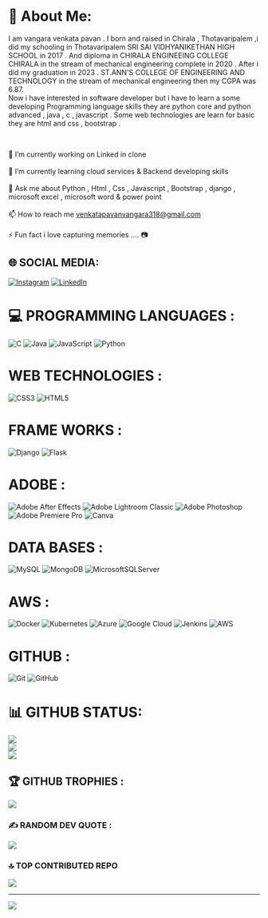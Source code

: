 # 💫 About Me:

I am vangara venkata pavan . I born and raised in Chirala , 
Thotavaripalem ,i did my schooling in Thotavaripalem SRI SAI 
VIDHYANIKETHAN HIGH SCHOOL in 2017 . And diploma in CHIRALA ENGINEEING 
COLLEGE CHIRALA  in the stream of mechanical engineering complete in 
2020 . After i did my graduation in 2023 . ST.ANN'S COLLEGE OF 
ENGINEERING AND TECHNOLOGY in the stream of mechanical engineering then 
my CGPA was 6.87.  
Now i have interested in software developer  but  i have to learn a some 
developing Programming language skills they are python core and python advanced , java , c , javascript . Some web 
technologies are learn for basic they are  html and css , bootstrap . 

<br>

🔭 I’m currently working on Linked in clone<br><br>🌱 I’m currently learning cloud services & Backend developing skills<br><br>💬 Ask me about Python , Html , Css , Javascript , Bootstrap , django , microsoft excel , microsoft word & power point<br><br>📫 How to reach me venkatapavanvangara318@gmail.com<br><br>⚡ Fun fact i love capturing memories .... 📷




## 🌐 SOCIAL MEDIA:
[![Instagram](https://img.shields.io/badge/Instagram-%23E4405F.svg?logo=Instagram&logoColor=white)](https://instagram.com/venkatapavan_official) [![LinkedIn](https://img.shields.io/badge/LinkedIn-%230077B5.svg?logo=linkedin&logoColor=white)](https://linkedin.com/in/www.linkedin.com/in/venkatapavanvangara951a06232) 

# 💻 PROGRAMMING LANGUAGES :
![C](https://img.shields.io/badge/c-%2300599C.svg?style=for-the-badge&logo=c&logoColor=white)  ![Java](https://img.shields.io/badge/java-%23ED8B00.svg?style=for-the-badge&logo=openjdk&logoColor=white) ![JavaScript](https://img.shields.io/badge/javascript-%23323330.svg?style=for-the-badge&logo=javascript&logoColor=%23F7DF1E) ![Python](https://img.shields.io/badge/python-3670A0?style=for-the-badge&logo=python&logoColor=ffdd54)
# WEB TECHNOLOGIES :
![CSS3](https://img.shields.io/badge/css3-%231572B6.svg?style=for-the-badge&logo=css3&logoColor=white) ![HTML5](https://img.shields.io/badge/html5-%23E34F26.svg?style=for-the-badge&logo=html5&logoColor=white)
# FRAME WORKS :
![Django](https://img.shields.io/badge/django-%23092E20.svg?style=for-the-badge&logo=django&logoColor=white) ![Flask](https://img.shields.io/badge/flask-%23000.svg?style=for-the-badge&logo=flask&logoColor=white)
# ADOBE :
![Adobe After Effects](https://img.shields.io/badge/Adobe%20After%20Effects-9999FF.svg?style=for-the-badge&logo=Adobe%20After%20Effects&logoColor=white) ![Adobe Lightroom Classic](https://img.shields.io/badge/Adobe%20Lightroom%20Classic-31A8FF.svg?style=for-the-badge&logo=Adobe%20Lightroom%20Classic&logoColor=white) ![Adobe Photoshop](https://img.shields.io/badge/adobe%20photoshop-%2331A8FF.svg?style=for-the-badge&logo=adobe%20photoshop&logoColor=white) ![Adobe Premiere Pro](https://img.shields.io/badge/Adobe%20Premiere%20Pro-9999FF.svg?style=for-the-badge&logo=Adobe%20Premiere%20Pro&logoColor=white) ![Canva](https://img.shields.io/badge/Canva-%2300C4CC.svg?style=for-the-badge&logo=Canva&logoColor=white)  
# DATA BASES  :
![MySQL](https://img.shields.io/badge/mysql-4479A1.svg?style=for-the-badge&logo=mysql&logoColor=white) ![MongoDB](https://img.shields.io/badge/MongoDB-%234ea94b.svg?style=for-the-badge&logo=mongodb&logoColor=white) ![MicrosoftSQLServer](https://img.shields.io/badge/Microsoft%20SQL%20Server-CC2927?style=for-the-badge&logo=microsoft%20sql%20server&logoColor=white)
# AWS :
![Docker](https://img.shields.io/badge/docker-%230db7ed.svg?style=for-the-badge&logo=docker&logoColor=white) ![Kubernetes](https://img.shields.io/badge/kubernetes-%23326ce5.svg?style=for-the-badge&logo=kubernetes&logoColor=white) ![Azure](https://img.shields.io/badge/azure-%230072C6.svg?style=for-the-badge&logo=microsoftazure&logoColor=white) ![Google Cloud](https://img.shields.io/badge/GoogleCloud-%234285F4.svg?style=for-the-badge&logo=google-cloud&logoColor=white)  ![Jenkins](https://img.shields.io/badge/jenkins-%232C5263.svg?style=for-the-badge&logo=jenkins&logoColor=white) ![AWS](https://img.shields.io/badge/AWS-%23FF9900.svg?style=for-the-badge&logo=amazon-aws&logoColor=white)
# GITHUB : 
![Git](https://img.shields.io/badge/git-%23F05033.svg?style=for-the-badge&logo=git&logoColor=white) ![GitHub](https://img.shields.io/badge/github-%23121011.svg?style=for-the-badge&logo=github&logoColor=white)
# 📊 GITHUB STATUS:
![](https://github-readme-stats.vercel.app/api?username=venkatapavan318&theme=radical&hide_border=false&include_all_commits=true&count_private=false)<br/>
![](https://github-readme-streak-stats.herokuapp.com/?user=venkatapavan318&theme=radical&hide_border=false)<br/>
![](https://github-readme-stats.vercel.app/api/top-langs/?username=venkatapavan318&theme=radical&hide_border=false&include_all_commits=true&count_private=false&layout=compact)

## 🏆 GITHUB TROPHIES : 
![](https://github-profile-trophy.vercel.app/?username=venkatapavan318&theme=onedark&no-frame=false&no-bg=false&margin-w=4)

### ✍️ RANDOM DEV QUOTE : 
![](https://quotes-github-readme.vercel.app/api?type=horizontal&theme=radical)

### 🔝 TOP CONTRIBUTED REPO
![](https://github-contributor-stats.vercel.app/api?username=venkatapavan318&limit=5&theme=dark&combine_all_yearly_contributions=true)

---
[![](https://visitcount.itsvg.in/api?id=venkatapavan318&icon=8&color=0)](https://visitcount.itsvg.in)

<!-- Proudly created with GPRM ( https://gprm.itsvg.in ) -->
